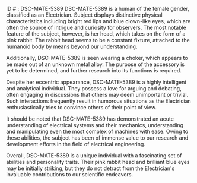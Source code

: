 ID # : DSC-MATE-5389
DSC-MATE-5389 is a human of the female gender, classified as an Electrician. Subject displays distinctive physical characteristics including bright red lips and blue clown-like eyes, which are often the source of intrigue and curiosity for observers. The most notable feature of the subject, however, is her head, which takes on the form of a pink rabbit. The rabbit head seems to be a constant fixture, attached to the humanoid body by means beyond our understanding.

Additionally, DSC-MATE-5389 is seen wearing a choker, which appears to be made out of an unknown metal alloy. The purpose of the accessory is yet to be determined, and further research into its functions is required.

Despite her eccentric appearance, DSC-MATE-5389 is a highly intelligent and analytical individual. They possess a love for arguing and debating, often engaging in discussions that others may deem unimportant or trivial. Such interactions frequently result in humorous situations as the Electrician enthusiastically tries to convince others of their point of view.

It should be noted that DSC-MATE-5389 has demonstrated an acute understanding of electrical systems and their mechanics, understanding and manipulating even the most complex of machines with ease. Owing to these abilities, the subject has been of immense value to our research and development efforts in the field of electrical engineering.

Overall, DSC-MATE-5389 is a unique individual with a fascinating set of abilities and personality traits. Their pink rabbit head and brilliant blue eyes may be initially striking, but they do not detract from the Electrician's invaluable contributions to our scientific endeavors.